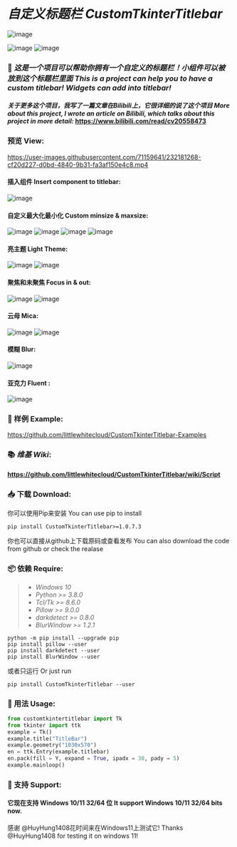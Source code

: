 # _自定义标题栏_ _CustomTkinterTitlebar_
![image](https://github.com/littlewhitecloud/CustomTkinterTitlebar/assets/71159641/30f7c785-d189-4865-8095-384259e9b419)

![image](https://user-images.githubusercontent.com/71159641/209783374-f5ea3613-eb65-4ec3-9462-0eb7883d3bf9.png)
![image](https://user-images.githubusercontent.com/71159641/209128673-93a6f1db-66a6-4667-9bd7-a3c2ba096f5c.png)

### 📃 *这是一个项目可以帮助你拥有一个自定义的标题栏！小组件可以被放到这个标题栏里面* *This is a project can help you to have a custom titlebar! Widgets can add into titlebar!*
#### _关于更多这个项目，我写了一篇文章在Bilibili上，它很详细的说了这个项目_ _More about this project, I wrote an article on Bilibili, which talks about this project in more detail:_ https://www.bilibili.com/read/cv20558473

### 预览 View: 
https://user-images.githubusercontent.com/71159641/232181268-cf20d227-d0bd-4840-9b31-fa3af150e4c8.mp4
#### 插入组件 Insert component to titlebar:
![image](https://user-images.githubusercontent.com/71159641/208231899-c25fa950-57f7-4a90-8095-cceadbf6d371.png)
#### 自定义最大化最小化 Custom minsize & maxsize:
![image](https://user-images.githubusercontent.com/71159641/209454983-ba0baa31-9c07-45be-8dff-47da76bf1dbf.png)
![image](https://user-images.githubusercontent.com/71159641/209454984-e3698f89-9d0d-4be1-8af3-1ca78c1068dc.png)
![image](https://user-images.githubusercontent.com/71159641/209454985-7d725083-dbcb-4856-88e4-200a34111938.png)
![image](https://user-images.githubusercontent.com/71159641/209455001-f48c076a-cac0-4310-975e-0fb64855f4cd.png)
#### 亮主题 Light Theme:
![image](https://user-images.githubusercontent.com/71159641/210283863-53f46392-fe74-4d4f-8939-4b42f6e96c0b.png)
![image](https://user-images.githubusercontent.com/71159641/210284157-a01117b5-2aae-44cf-89ce-be3ed027607f.png)
#### 聚焦和未聚焦 Focus in & out:
![image](https://user-images.githubusercontent.com/71159641/235348887-bfa21035-54b0-4021-8c93-4cb7d41ba11a.png)
![image](https://user-images.githubusercontent.com/71159641/235348888-8fe2de5a-d5be-42ec-ba43-f983dd93c837.png)
#### 云母 Mica:
![image](https://user-images.githubusercontent.com/86362423/235428122-334d05c2-8927-4b44-bc03-ab0ac0f1687f.png)
![image](https://user-images.githubusercontent.com/86362423/235428994-68c34c9d-1b30-4c9f-8a64-a6a760600726.png)
#### 模糊 Blur:
![image](https://user-images.githubusercontent.com/71159641/215318923-521c5efd-856b-42eb-aab8-02bc5ad4727e.png)
#### 亚克力 Fluent :
![image](https://user-images.githubusercontent.com/71159641/215318920-a5bce119-c343-40fd-b068-9ecbe444a60f.png)

### 🎰 样例 Example:
https://github.com/littlewhitecloud/CustomTkinterTitlebar-Examples

### 📚 _*维基*_ _*Wiki*_:
#### https://github.com/littlewhitecloud/CustomTkinterTitlebar/wiki/Script

### 📥 下载 Download:
你可以使用Pip来安装 You can use pip to install
```batch
pip install CustomTkinterTitlebar>=1.0.7.3
```
你也可以直接从github上下载原码或查看发布 You can also download the code from github or check the realase
### 📦 依赖 Require:
> - _Windows 10_
> - _Python >= 3.8.0_
> - _Tcl/Tk >= 8.6.0_
> - _Pillow >= 9.0.0_
> - _darkdetect >= 0.8.0_
> - _BlurWindow >= 1.2.1_
```batch
python -m pip install --upgrade pip
pip install pillow --user
pip install darkdetect --user
pip install BlurWindow --user 
```
或者只运行 Or just run
```batch
pip install CustomTkinterTitlebar --user
```

### 📖 用法 Usage:
```python
from customtkintertitlebar import Tk
from tkinter import ttk
example = Tk()
example.title("TitleBar")
example.geometry("1030x570")
en = ttk.Entry(example.titlebar)
en.pack(fill = Y, expand = True, ipadx = 30, pady = 5)
example.mainloop()
```

### 💾 支持 Support:
#### 它现在支持 Windows 10/11 32/64 位 It support Windows 10/11 32/64 bits now.

感谢 @HuyHung1408花时间来在Windows11上测试它!
Thanks @HuyHung1408 for testing it on windows 11!
